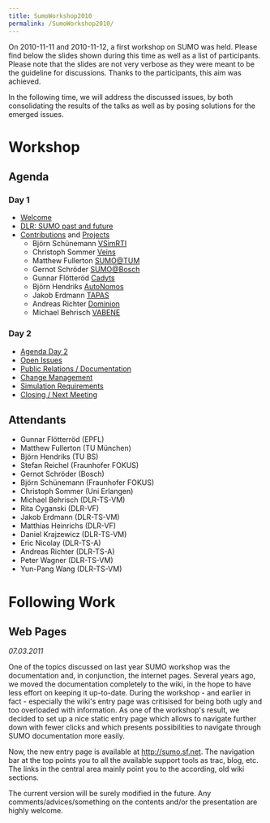 ```yaml
---
title: SumoWorkshop2010
permalink: /SumoWorkshop2010/
---
```


On 2010-11-11 and 2010-11-12, a first workshop on SUMO was held. Please
find below the slides shown during this time as well as a list of
participants. Please note that the slides are not very verbose as they
were meant to be the guideline for discussions. Thanks to the
participants, this aim was achieved.

In the following time, we will address the discussed issues, by both
consolidating the results of the talks as well as by posing solutions
for the emerged issues.

# Workshop

## Agenda

### Day 1

- [Welcome](http://sumo.sourceforge.net/docs/SUMOWorkshop2010/1_1_Agenda.pdf)
- [DLR: SUMO past and
future](http://sumo.sourceforge.net/docs/SUMOWorkshop2010/1_2_IntroSUMO.pdf)
- [Contributions](http://sumo.sourceforge.net/docs/SUMOWorkshop2010/1_3_WorkParticipants.pdf)
and
[Projects](http://sumo.sourceforge.net/docs/SUMOWorkshop2010/1_4_CurrentProjects.pdf)
  - Björn Schünemann
    [VSimRTI](http://sumo.sourceforge.net/docs/SUMOWorkshop2010/BjoernSchuenemannVSimRTI.pdf)
  - Christoph Sommer
    [Veins](http://sumo.sourceforge.net/docs/SUMOWorkshop2010/ChristophSommerVeins.pdf)
  - Matthew Fullerton
    [SUMO@TUM](http://sumo.sourceforge.net/docs/SUMOWorkshop2010/MatthewFullertonTUM.pdf)
  - Gernot Schröder
    [SUMO@Bosch](http://sumo.sourceforge.net/docs/SUMOWorkshop2010/GernotSchroederBosch.pdf)
  - Gunnar Flötteröd
    [Cadyts](http://sumo.sourceforge.net/docs/SUMOWorkshop2010/GunnarFloetteroedCadyts.pdf)
  - Björn Hendriks
    [AutoNomos](http://sumo.sourceforge.net/docs/SUMOWorkshop2010/BjoernHendriksTUBS.pdf)
  - Jakob Erdmann
    [TAPAS](http://sumo.sourceforge.net/docs/SUMOWorkshop2010/JakobErdmannTAPAS.pdf)
  - Andreas Richter
    [Dominion](http://sumo.sourceforge.net/docs/SUMOWorkshop2010/AndreasRichterDominion.pdf)
  - Michael Behrisch
    [VABENE](http://sumo.sourceforge.net/docs/SUMOWorkshop2010/MichaelBehrischVABENE.pdf)

### Day 2

- [Agenda
Day 2](http://sumo.sourceforge.net/docs/SUMOWorkshop2010/2_1_Workshop.pdf)
- [Open
Issues](http://sumo.sourceforge.net/docs/SUMOWorkshop2010/2_2_Issues.pdf)
- [Public Relations /
Documentation](http://sumo.sourceforge.net/docs/SUMOWorkshop2010/2_3_MarketingPublicity.pdf)
- [Change
Management](http://sumo.sourceforge.net/docs/SUMOWorkshop2010/2_4_ChangeManagement.pdf)
- [Simulation
Requirements](http://sumo.sourceforge.net/docs/SUMOWorkshop2010/2_5_Simulation.pdf)
- [Closing / Next
Meeting](http://sumo.sourceforge.net/docs/SUMOWorkshop2010/2_6_End.pdf)

## Attendants

- Gunnar Flötterröd (EPFL)
- Matthew Fullerton (TU München)
- Björn Hendriks (TU BS)
- Stefan Reichel (Fraunhofer FOKUS)
- Gernot Schröder (Bosch)
- Björn Schünemann (Fraunhofer FOKUS)
- Christoph Sommer (Uni Erlangen)
- Michael Behrisch (DLR-TS-VM)
- Rita Cyganski (DLR-VF)
- Jakob Erdmann (DLR-TS-VM)
- Matthias Heinrichs (DLR-VF)
- Daniel Krajzewicz (DLR-TS-VM)
- Eric Nicolay (DLR-TS-A)
- Andreas Richter (DLR-TS-A)
- Peter Wagner (DLR-TS-VM)
- Yun-Pang Wang (DLR-TS-VM)

# Following Work

## Web Pages

*07.03.2011*

One of the topics discussed on last year SUMO workshop was the
documentation and, in conjunction, the internet pages. Several years
ago, we moved the documentation completely to the wiki, in the hope to
have less effort on keeping it up-to-date. During the workshop - and
earlier in fact - especially the wiki's entry page was critisised for
being both ugly and too overloaded with information. As one of the
workshop's result, we decided to set up a nice static entry page which
allows to navigate further down with fewer clicks and which presents
possibilities to navigate through SUMO documentation more easily.

Now, the new entry page is available at <http://sumo.sf.net>. The
navigation bar at the top points you to all the available support tools
as trac, blog, etc. The links in the central area mainly point you to
the according, old wiki sections.

The current version will be surely modified in the future. Any
comments/advices/something on the contents and/or the presentation are
highly welcome.